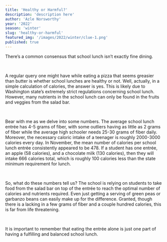 ```yaml
---
title: 'Healthy or Harmful?'
description: 'description here'
author: 'Azle Norsworthy'
year: '2022'
season: 'winter'
slug: 'healthy-or-harmful'
featured_img: '/images/2022/winter/clue-1.png'
published: true
---
```


There’s a common consensus that school lunch isn’t exactly fine dining.

​

A regular query one might have while eating a pizza that seems greasier than butter is whether school lunches are healthy or not. Well, actually, in a simple calculation of calories, the answer is yes. This is likely due to Washington state’s extremely strict regulations concerning school lunch. However, many nutrients in the school lunch can only be found in the fruits and veggies from the salad bar.

​

Bear with me as we delve into some numbers. The average school lunch entrée has 4-5 grams of fiber, with some outliers having as little as 2 grams of fiber while the average high schooler needs 25-30 grams of fiber daily. Moreover, the necessary caloric intake of a teenager is roughly 2000-3000 calories every day. In November, the mean number of calories per school lunch entrée consistently appeared to be 478. If a student has one entrée, an apple (58 calories), and a chocolate milk (130 calories), then they will intake 666 calories total, which is roughly 100 calories less than the state minimum requirement for lunch.

​

So, what do these numbers tell us? The school is relying on students to take food from the salad bar on top of the entrée to reach the optimal number of calories and nutrients required. Even just getting a serving of green peas or garbanzo beans can easily make up for the difference. Granted, though there is a lacking in a few grams of fiber and a couple hundred calories, this is far from life threatening.

​

It is important to remember that eating the entrée alone is just one part of having a fulfilling and balanced school lunch.
